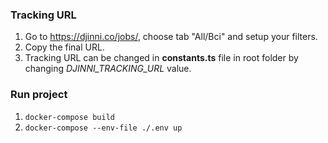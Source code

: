 ### Tracking URL
1. Go to https://djinni.co/jobs/, choose tab "All/Всі" and setup your filters.
2. Copy the final URL.
3. Tracking URL can be changed in **constants.ts** file in root folder by changing *DJINNI_TRACKING_URL* value.

### Run project
1. `docker-compose build`
2. `docker-compose --env-file ./.env up`